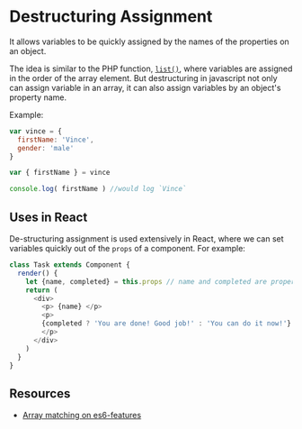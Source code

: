 # Destructuring Assignment

It allows variables to be quickly assigned by the names of the properties on an object.

The idea is similar to the PHP function, [`list()`](http://php.net/manual/en/function.list.php), where variables are assigned in the order of the array element.  But destructuring in javascript not only can assign variable in an array, it can also assign variables by an object's property name.

Example:

```js
var vince = {
  firstName: 'Vince',
  gender: 'male'
}

var { firstName } = vince

console.log( firstName ) //would log `Vince`
```

## Uses in React
De-structuring assignment is used extensively in React, where we can set variables quickly out of the `props` of a component.  For example:
```js
class Task extends Component {
  render() {
    let {name, completed} = this.props // name and completed are properties on this.props
    return (
      <div>
        <p> {name} </p>
        <p>
        {completed ? 'You are done! Good job!' : 'You can do it now!'}
        </p>
      </div>
    )
  }
}
```

## Resources
* [Array matching on es6-features](http://es6-features.org/#ArrayMatching)
